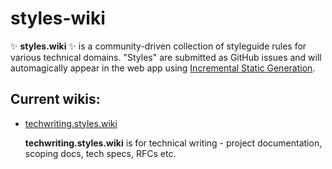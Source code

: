 # styles-wiki

✨ **styles.wiki** ✨ is a community-driven collection of styleguide rules for
various technical domains. "Styles" are submitted as GitHub issues and will
automagically appear in the web app using [Incremental Static Generation][isr].

[isr]: https://nextjs.org/blog/next-9-5#stable-incremental-static-regeneration

## Current wikis:

- [techwriting.styles.wiki](https://techwriting.styles.wiki/)

  **techwriting.styles.wiki** is for technical writing - project documentation, scoping docs, tech specs, RFCs etc.
